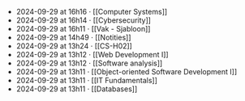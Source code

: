 - 2024-09-29 at 16h16 · [[Computer Systems]]
- 2024-09-29 at 16h14 · [[Cybersecurity]]
- 2024-09-29 at 16h11 · [[Vak - Sjabloon]]
- 2024-09-29 at 14h49 · [[Notities]]
- 2024-09-29 at 13h24 · [[CS-H02]]
- 2024-09-29 at 13h12 · [[Web Development I]]
- 2024-09-29 at 13h12 · [[Software analysis]]
- 2024-09-29 at 13h11 · [[Object-oriented Software Development I]]
- 2024-09-29 at 13h11 · [[IT Fundamentals]]
- 2024-09-29 at 13h11 · [[Databases]]
